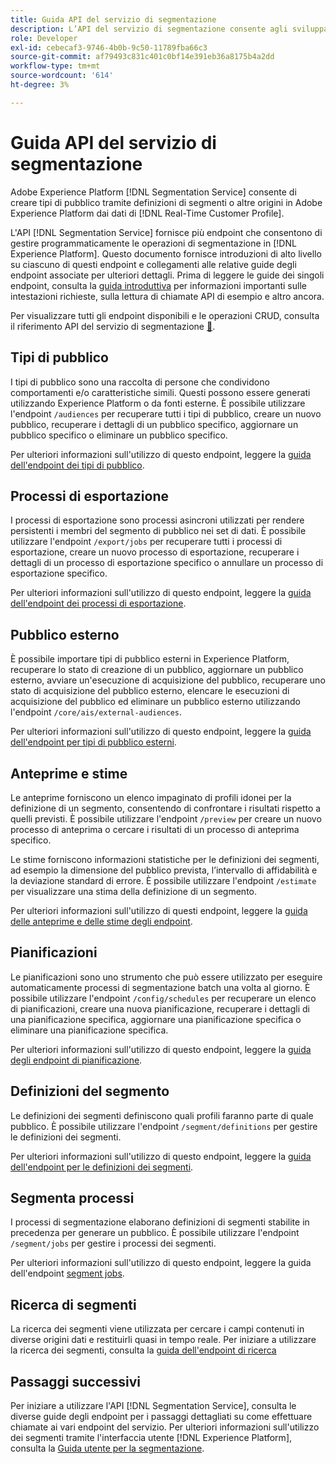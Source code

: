 ```yaml
---
title: Guida API del servizio di segmentazione
description: L’API del servizio di segmentazione consente agli sviluppatori di gestire in modo programmatico le operazioni di segmentazione in Adobe Experience Platform. Segui questa guida per scoprire come eseguire operazioni chiave utilizzando l’API.
role: Developer
exl-id: cebecaf3-9746-4b0b-9c50-11789fba66c3
source-git-commit: af79493c831c401c0bf14e391eb36a8175b4a2dd
workflow-type: tm+mt
source-wordcount: '614'
ht-degree: 3%

---
```


# Guida API del servizio di segmentazione

Adobe Experience Platform [!DNL Segmentation Service] consente di creare tipi di pubblico tramite definizioni di segmenti o altre origini in Adobe Experience Platform dai dati di [!DNL Real-Time Customer Profile].

L&#39;API [!DNL Segmentation Service] fornisce più endpoint che consentono di gestire programmaticamente le operazioni di segmentazione in [!DNL Experience Platform]. Questo documento fornisce introduzioni di alto livello su ciascuno di questi endpoint e collegamenti alle relative guide degli endpoint associate per ulteriori dettagli. Prima di leggere le guide dei singoli endpoint, consulta la [guida introduttiva](./getting-started.md) per informazioni importanti sulle intestazioni richieste, sulla lettura di chiamate API di esempio e altro ancora.

Per visualizzare tutti gli endpoint disponibili e le operazioni CRUD, consulta il riferimento API del servizio di segmentazione [&#128279;](https://www.adobe.io/experience-platform-apis/references/segmentation/).

## Tipi di pubblico

I tipi di pubblico sono una raccolta di persone che condividono comportamenti e/o caratteristiche simili. Questi possono essere generati utilizzando Experience Platform o da fonti esterne. È possibile utilizzare l&#39;endpoint `/audiences` per recuperare tutti i tipi di pubblico, creare un nuovo pubblico, recuperare i dettagli di un pubblico specifico, aggiornare un pubblico specifico o eliminare un pubblico specifico.

Per ulteriori informazioni sull&#39;utilizzo di questo endpoint, leggere la [guida dell&#39;endpoint dei tipi di pubblico](./audiences.md).

## Processi di esportazione

I processi di esportazione sono processi asincroni utilizzati per rendere persistenti i membri del segmento di pubblico nei set di dati. È possibile utilizzare l&#39;endpoint `/export/jobs` per recuperare tutti i processi di esportazione, creare un nuovo processo di esportazione, recuperare i dettagli di un processo di esportazione specifico o annullare un processo di esportazione specifico.

Per ulteriori informazioni sull&#39;utilizzo di questo endpoint, leggere la [guida dell&#39;endpoint dei processi di esportazione](./export-jobs.md).

## Pubblico esterno

È possibile importare tipi di pubblico esterni in Experience Platform, recuperare lo stato di creazione di un pubblico, aggiornare un pubblico esterno, avviare un&#39;esecuzione di acquisizione del pubblico, recuperare uno stato di acquisizione del pubblico esterno, elencare le esecuzioni di acquisizione del pubblico ed eliminare un pubblico esterno utilizzando l&#39;endpoint `/core/ais/external-audiences`.

Per ulteriori informazioni sull&#39;utilizzo di questo endpoint, leggere la [guida dell&#39;endpoint per tipi di pubblico esterni](./external-audiences.md).

## Anteprime e stime

Le anteprime forniscono un elenco impaginato di profili idonei per la definizione di un segmento, consentendo di confrontare i risultati rispetto a quelli previsti. È possibile utilizzare l&#39;endpoint `/preview` per creare un nuovo processo di anteprima o cercare i risultati di un processo di anteprima specifico.

Le stime forniscono informazioni statistiche per le definizioni dei segmenti, ad esempio la dimensione del pubblico prevista, l’intervallo di affidabilità e la deviazione standard di errore. È possibile utilizzare l&#39;endpoint `/estimate` per visualizzare una stima della definizione di un segmento.

Per ulteriori informazioni sull&#39;utilizzo di questi endpoint, leggere la [guida delle anteprime e delle stime degli endpoint](./previews-and-estimates.md).

## Pianificazioni

Le pianificazioni sono uno strumento che può essere utilizzato per eseguire automaticamente processi di segmentazione batch una volta al giorno. È possibile utilizzare l&#39;endpoint `/config/schedules` per recuperare un elenco di pianificazioni, creare una nuova pianificazione, recuperare i dettagli di una pianificazione specifica, aggiornare una pianificazione specifica o eliminare una pianificazione specifica.

Per ulteriori informazioni sull&#39;utilizzo di questo endpoint, leggere la [guida degli endpoint di pianificazione](./schedules.md).

## Definizioni del segmento

Le definizioni dei segmenti definiscono quali profili faranno parte di quale pubblico. È possibile utilizzare l&#39;endpoint `/segment/definitions` per gestire le definizioni dei segmenti.

Per ulteriori informazioni sull&#39;utilizzo di questo endpoint, leggere la [guida dell&#39;endpoint per le definizioni dei segmenti](./segment-definitions.md).

## Segmenta processi

I processi di segmentazione elaborano definizioni di segmenti stabilite in precedenza per generare un pubblico. È possibile utilizzare l&#39;endpoint `/segment/jobs` per gestire i processi dei segmenti.

Per ulteriori informazioni sull&#39;utilizzo di questo endpoint, leggere la guida dell&#39;endpoint [segment jobs](./segment-jobs.md).

## Ricerca di segmenti

La ricerca dei segmenti viene utilizzata per cercare i campi contenuti in diverse origini dati e restituirli quasi in tempo reale. Per iniziare a utilizzare la ricerca dei segmenti, consulta la [guida dell&#39;endpoint di ricerca](segment-search.md)

## Passaggi successivi

Per iniziare a utilizzare l&#39;API [!DNL Segmentation Service], consulta le diverse guide degli endpoint per i passaggi dettagliati su come effettuare chiamate ai vari endpoint del servizio. Per ulteriori informazioni sull&#39;utilizzo dei segmenti tramite l&#39;interfaccia utente [!DNL Experience Platform], consulta la [Guida utente per la segmentazione](../ui/overview.md).
